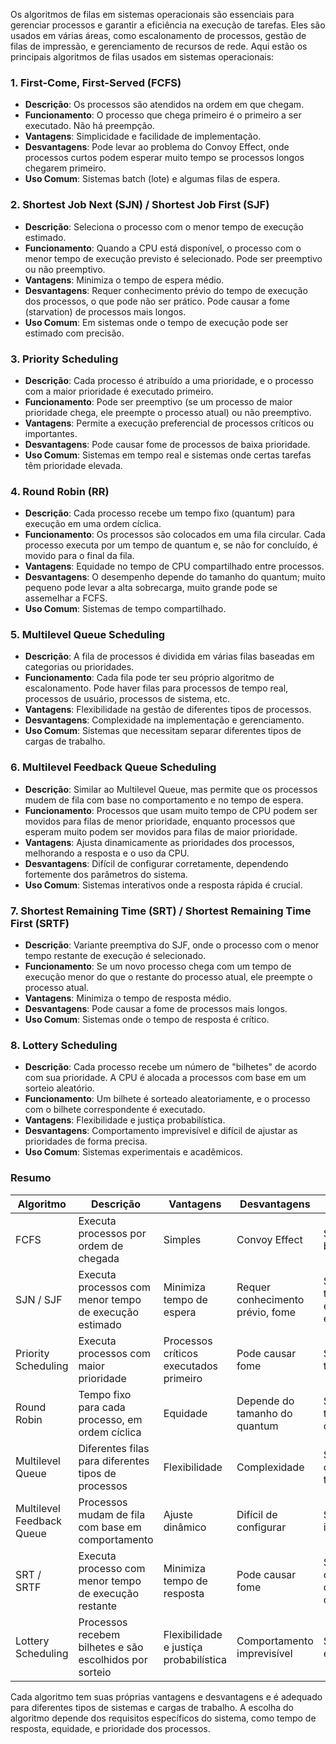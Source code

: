 Os algoritmos de filas em sistemas operacionais são essenciais para gerenciar processos e garantir a eficiência na execução de tarefas. Eles são usados em várias áreas, como escalonamento de processos, gestão de filas de impressão, e gerenciamento de recursos de rede. Aqui estão os principais algoritmos de filas usados em sistemas operacionais:

### 1. First-Come, First-Served (FCFS)

- **Descrição**: Os processos são atendidos na ordem em que chegam.
- **Funcionamento**: O processo que chega primeiro é o primeiro a ser executado. Não há preempção.
- **Vantagens**: Simplicidade e facilidade de implementação.
- **Desvantagens**: Pode levar ao problema do Convoy Effect, onde processos curtos podem esperar muito tempo se processos longos chegarem primeiro.
- **Uso Comum**: Sistemas batch (lote) e algumas filas de espera.

### 2. Shortest Job Next (SJN) / Shortest Job First (SJF)

- **Descrição**: Seleciona o processo com o menor tempo de execução estimado.
- **Funcionamento**: Quando a CPU está disponível, o processo com o menor tempo de execução previsto é selecionado. Pode ser preemptivo ou não preemptivo.
- **Vantagens**: Minimiza o tempo de espera médio.
- **Desvantagens**: Requer conhecimento prévio do tempo de execução dos processos, o que pode não ser prático. Pode causar a fome (starvation) de processos mais longos.
- **Uso Comum**: Em sistemas onde o tempo de execução pode ser estimado com precisão.

### 3. Priority Scheduling

- **Descrição**: Cada processo é atribuído a uma prioridade, e o processo com a maior prioridade é executado primeiro.
- **Funcionamento**: Pode ser preemptivo (se um processo de maior prioridade chega, ele preempte o processo atual) ou não preemptivo.
- **Vantagens**: Permite a execução preferencial de processos críticos ou importantes.
- **Desvantagens**: Pode causar fome de processos de baixa prioridade.
- **Uso Comum**: Sistemas em tempo real e sistemas onde certas tarefas têm prioridade elevada.

### 4. Round Robin (RR)

- **Descrição**: Cada processo recebe um tempo fixo (quantum) para execução em uma ordem cíclica.
- **Funcionamento**: Os processos são colocados em uma fila circular. Cada processo executa por um tempo de quantum e, se não for concluído, é movido para o final da fila.
- **Vantagens**: Equidade no tempo de CPU compartilhado entre processos.
- **Desvantagens**: O desempenho depende do tamanho do quantum; muito pequeno pode levar a alta sobrecarga, muito grande pode se assemelhar a FCFS.
- **Uso Comum**: Sistemas de tempo compartilhado.

### 5. Multilevel Queue Scheduling

- **Descrição**: A fila de processos é dividida em várias filas baseadas em categorias ou prioridades.
- **Funcionamento**: Cada fila pode ter seu próprio algoritmo de escalonamento. Pode haver filas para processos de tempo real, processos de usuário, processos de sistema, etc.
- **Vantagens**: Flexibilidade na gestão de diferentes tipos de processos.
- **Desvantagens**: Complexidade na implementação e gerenciamento.
- **Uso Comum**: Sistemas que necessitam separar diferentes tipos de cargas de trabalho.

### 6. Multilevel Feedback Queue Scheduling

- **Descrição**: Similar ao Multilevel Queue, mas permite que os processos mudem de fila com base no comportamento e no tempo de espera.
- **Funcionamento**: Processos que usam muito tempo de CPU podem ser movidos para filas de menor prioridade, enquanto processos que esperam muito podem ser movidos para filas de maior prioridade.
- **Vantagens**: Ajusta dinamicamente as prioridades dos processos, melhorando a resposta e o uso da CPU.
- **Desvantagens**: Difícil de configurar corretamente, dependendo fortemente dos parâmetros do sistema.
- **Uso Comum**: Sistemas interativos onde a resposta rápida é crucial.

### 7. Shortest Remaining Time (SRT) / Shortest Remaining Time First (SRTF)

- **Descrição**: Variante preemptiva do SJF, onde o processo com o menor tempo restante de execução é selecionado.
- **Funcionamento**: Se um novo processo chega com um tempo de execução menor do que o restante do processo atual, ele preempte o processo atual.
- **Vantagens**: Minimiza o tempo de resposta médio.
- **Desvantagens**: Pode causar a fome de processos mais longos.
- **Uso Comum**: Sistemas onde o tempo de resposta é crítico.

### 8. Lottery Scheduling

- **Descrição**: Cada processo recebe um número de "bilhetes" de acordo com sua prioridade. A CPU é alocada a processos com base em um sorteio aleatório.
- **Funcionamento**: Um bilhete é sorteado aleatoriamente, e o processo com o bilhete correspondente é executado.
- **Vantagens**: Flexibilidade e justiça probabilística.
- **Desvantagens**: Comportamento imprevisível e difícil de ajustar as prioridades de forma precisa.
- **Uso Comum**: Sistemas experimentais e acadêmicos.

### Resumo

| Algoritmo                       | Descrição                                                        | Vantagens                               | Desvantagens                          | Uso Comum                         |
|---------------------------------|------------------------------------------------------------------|-----------------------------------------|---------------------------------------|-----------------------------------|
| FCFS                            | Executa processos por ordem de chegada                           | Simples                                 | Convoy Effect                         | Sistemas batch                   |
| SJN / SJF                       | Executa processos com menor tempo de execução estimado           | Minimiza tempo de espera                | Requer conhecimento prévio, fome      | Sistemas com tempo de execução estimado |
| Priority Scheduling             | Executa processos com maior prioridade                           | Processos críticos executados primeiro  | Pode causar fome                      | Sistemas em tempo real           |
| Round Robin                     | Tempo fixo para cada processo, em ordem cíclica                  | Equidade                                | Depende do tamanho do quantum         | Sistemas de tempo compartilhado  |
| Multilevel Queue                | Diferentes filas para diferentes tipos de processos              | Flexibilidade                           | Complexidade                          | Separação de cargas de trabalho  |
| Multilevel Feedback Queue       | Processos mudam de fila com base em comportamento                | Ajuste dinâmico                         | Difícil de configurar                 | Sistemas interativos             |
| SRT / SRTF                      | Executa processo com menor tempo de execução restante            | Minimiza tempo de resposta              | Pode causar fome                      | Sistemas onde o tempo de resposta é crítico |
| Lottery Scheduling              | Processos recebem bilhetes e são escolhidos por sorteio          | Flexibilidade e justiça probabilística  | Comportamento imprevisível            | Sistemas experimentais            |

Cada algoritmo tem suas próprias vantagens e desvantagens e é adequado para diferentes tipos de sistemas e cargas de trabalho. A escolha do algoritmo depende dos requisitos específicos do sistema, como tempo de resposta, equidade, e prioridade dos processos.

